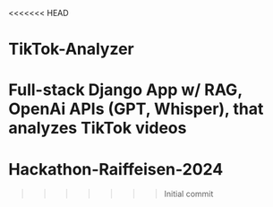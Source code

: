 <<<<<<< HEAD
# TikTok-Analyzer
Full-stack Django App w/ RAG, OpenAi APIs (GPT, Whisper), that analyzes TikTok videos
=======
# Hackathon-Raiffeisen-2024
>>>>>>> Initial commit
